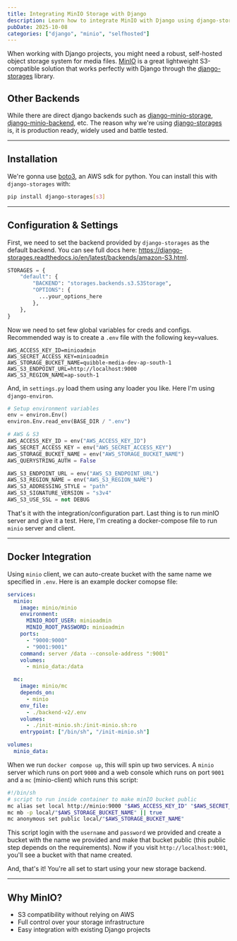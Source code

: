 ```yaml
---
title: Integrating MinIO Storage with Django
description: Learn how to integrate MinIO with Django using django-storages. This setup makes managing and serving media files simple and efficient.
pubDate: 2025-10-08
categories: ["django", "minio", "selfhosted"]
---
```


When working with Django projects, you might need a robust, self-hosted object storage system for media files.
[MinIO](https://github.com/minio/minio) is a great lightweight S3-compatible solution that works perfectly with Django through the [django-storages](https://github.com/jschneier/django-storages) library.

## Other Backends

While there are direct django backends such as [django-minio-storage](https://github.com/py-pa/django-minio-storage), [django-minio-backend](https://pypi.org/project/django-minio-backend/), etc.
The reason why we're using [django-storages](https://github.com/jschneier/django-storages) is, it is production ready, widely used and battle tested.

---

## Installation

We're gonna use [boto3](https://github.com/boto/boto3), an AWS sdk for python.
You can install this with `django-storages` with:

```bash
pip install django-storages[s3]
```

---

## Configuration & Settings

First, we need to set the backend provided by `django-storages` as the default backend.
You can see full docs here: https://django-storages.readthedocs.io/en/latest/backends/amazon-S3.html.

```py title=settings.py
STORAGES = {
    "default": {
        "BACKEND": "storages.backends.s3.S3Storage",
        "OPTIONS": {
          ...your_options_here
        },
    },
}
```

Now we need to set few global variables for creds and configs.
Recommended way is to create a `.env` file with the following key=values.

```env title=.env
AWS_ACCESS_KEY_ID=minioadmin
AWS_SECRET_ACCESS_KEY=minioadmin
AWS_STORAGE_BUCKET_NAME=quibble-media-dev-ap-south-1
AWS_S3_ENDPOINT_URL=http://localhost:9000
AWS_S3_REGION_NAME=ap-south-1
```

And, in `settings.py` load them using any loader you like. Here I'm using `django-environ`.

```py title=settings.py
# Setup environment variables
env = environ.Env()
environ.Env.read_env(BASE_DIR / ".env")

# AWS & S3
AWS_ACCESS_KEY_ID = env("AWS_ACCESS_KEY_ID")
AWS_SECRET_ACCESS_KEY = env("AWS_SECRET_ACCESS_KEY")
AWS_STORAGE_BUCKET_NAME = env("AWS_STORAGE_BUCKET_NAME")
AWS_QUERYSTRING_AUTH = False

AWS_S3_ENDPOINT_URL = env("AWS_S3_ENDPOINT_URL")
AWS_S3_REGION_NAME = env("AWS_S3_REGION_NAME")
AWS_S3_ADDRESSING_STYLE = "path"
AWS_S3_SIGNATURE_VERSION = "s3v4"
AWS_S3_USE_SSL = not DEBUG
```

That's it with the integration/configuration part. Last thing is to run minIO server and give it a test.
Here, I'm creating a docker-compose file to run `minio` server and client.

---

## Docker Integration

Using `minio` client, we can auto-create bucket with the same name we specified in `.env`.
Here is an example docker comopse file:

```yml title=docker-compose.yml
services:
  minio:
    image: minio/minio
    environment:
      MINIO_ROOT_USER: minioadmin
      MINIO_ROOT_PASSWORD: minioadmin
    ports:
      - "9000:9000"
      - "9001:9001"
    command: server /data --console-address ":9001"
    volumes:
      - minio_data:/data

  mc:
    image: minio/mc
    depends_on:
      - minio
    env_file:
      - ./backend-v2/.env
    volumes:
      - ./init-minio.sh:/init-minio.sh:ro
    entrypoint: ["/bin/sh", "/init-minio.sh"]

volumes:
  minio_data:
```

When we run `docker compose up`, this will spin up two services.
A `minio` server which runs on port `9000` and a web console which runs on port `9001` and a `mc` (minio-client) which runs this script:

```sh init-minio.sh
#!/bin/sh
# script to run inside container to make minIO bucket public
mc alias set local http://minio:9000 "$AWS_ACCESS_KEY_ID" "$AWS_SECRET_ACCESS_KEY"
mc mb -p local/"$AWS_STORAGE_BUCKET_NAME" || true
mc anonymous set public local/"$AWS_STORAGE_BUCKET_NAME"
```

This script login with the `username` and `password` we provided and create a bucket with the name we provided and make that bucket public (this public step depends on the requirements).
Now if you visit `http://localhost:9001`, you'll see a bucket with that name created.

And, that's it!
You're all set to start using your new storage backend.

---

## Why MinIO?

* S3 compatibility without relying on AWS
* Full control over your storage infrastructure
* Easy integration with existing Django projects
